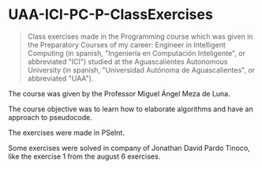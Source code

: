# UAA-ICI-PC-P-ClassExercises

> Class exercises made in the Programming course which was given in the Preparatory Courses of my career: Engineer in Intelligent Computing (in spanish, "Ingeniería en Computación Inteligente", or abbreviated "ICI") studied at the Aguascalientes Autonomous University (in spanish, "Universidad Autónoma de Aguascalientes", or abbreviated "UAA").

The course was given by the Professor Miguel Ángel Meza de Luna.

The course objective was to learn how to elaborate algorithms and have an approach to pseudocode.

The exercises were made in PSeInt.

Some exercises were solved in company of Jonathan David Pardo Tinoco, like the exercise 1 from the august 6 exercises.
